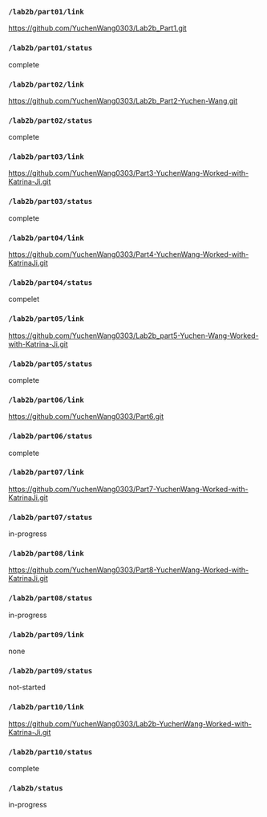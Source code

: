 ### `/lab2b/part01/link`
https://github.com/YuchenWang0303/Lab2b_Part1.git
### `/lab2b/part01/status`
complete
### `/lab2b/part02/link`
https://github.com/YuchenWang0303/Lab2b_Part2-Yuchen-Wang.git
### `/lab2b/part02/status`
complete
### `/lab2b/part03/link`
https://github.com/YuchenWang0303/Part3-YuchenWang-Worked-with-Katrina-Ji.git
### `/lab2b/part03/status`
complete
### `/lab2b/part04/link`
https://github.com/YuchenWang0303/Part4-YuchenWang-Worked-with-KatrinaJi.git
### `/lab2b/part04/status`
compelet
### `/lab2b/part05/link`
https://github.com/YuchenWang0303/Lab2b_part5-Yuchen-Wang-Worked-with-Katrina-Ji.git
### `/lab2b/part05/status`
complete
### `/lab2b/part06/link`
https://github.com/YuchenWang0303/Part6.git
### `/lab2b/part06/status`
complete
### `/lab2b/part07/link`
https://github.com/YuchenWang0303/Part7-YuchenWang-Worked-with-KatrinaJi.git
### `/lab2b/part07/status`
in-progress
### `/lab2b/part08/link`
https://github.com/YuchenWang0303/Part8-YuchenWang-Worked-with-KatrinaJi.git
### `/lab2b/part08/status`
in-progress
### `/lab2b/part09/link`
none
### `/lab2b/part09/status`
not-started
### `/lab2b/part10/link`
https://github.com/YuchenWang0303/Lab2b-YuchenWang-Worked-with-Katrina-Ji.git
### `/lab2b/part10/status`
complete
### `/lab2b/status`
in-progress
